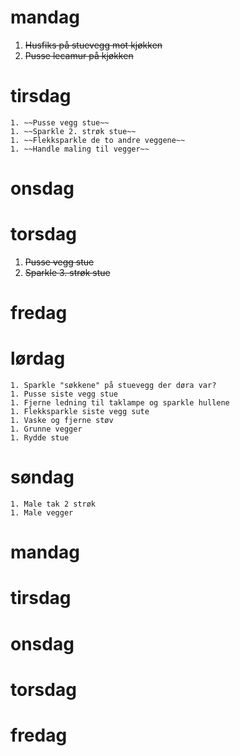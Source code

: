 # mandag

  1. ~~Husfiks på stuevegg mot kjøkken~~
  1. ~~Pusse lecamur på kjøkken~~

# tirsdag

    1. ~~Pusse vegg stue~~ 
    1. ~~Sparkle 2. strøk stue~~
    1. ~~Flekksparkle de to andre veggene~~
    1. ~~Handle maling til vegger~~

# onsdag 


# torsdag 

   1. ~~Pusse vegg stue~~
   1. ~~Sparkle 3. strøk stue~~

# fredag

# lørdag

    1. Sparkle "søkkene" på stuevegg der døra var?
    1. Pusse siste vegg stue
    1. Fjerne ledning til taklampe og sparkle hullene
    1. Flekksparkle siste vegg sute
    1. Vaske og fjerne støv 
    1. Grunne vegger
    1. Rydde stue 

# søndag 

    1. Male tak 2 strøk 
    1. Male vegger

# mandag 


# tirsdag 

# onsdag 

# torsdag 

# fredag 

